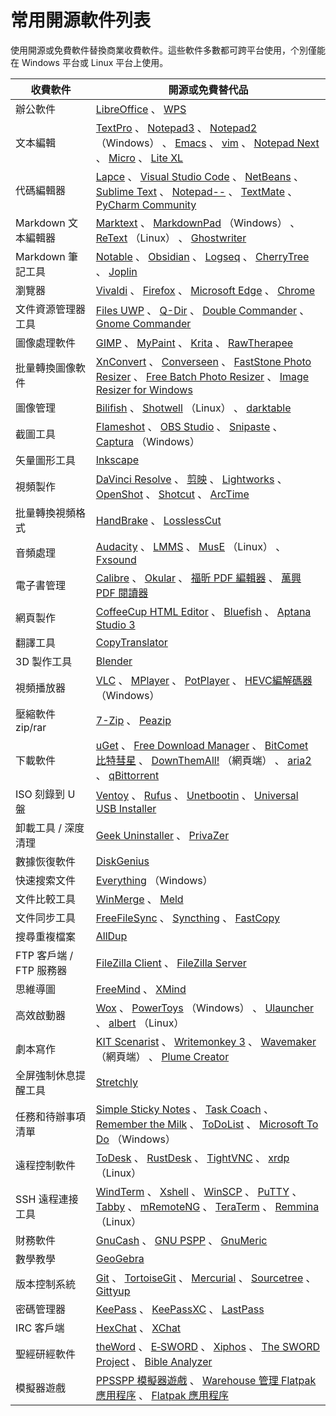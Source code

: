 # 常用開源軟件列表

使用開源或免費軟件替換商業收費軟件。這些軟件多數都可跨平台使用，个別僅能在 Windows 平台或 Linux 平台上使用。

|  收費軟件  | 開源或免費替代品 |
|---|---|
|  辦公軟件 | [LibreOffice](https://www.libreoffice.org) 、 [WPS](https://www.wps.cn/) |
|  文本編輯 | [TextPro](http://www.fodian.net/tools/TextPro65.rar) 、 [Notepad3](https://www.rizonesoft.com/downloads/notepad3/) 、 [Notepad2](https://github.com/zufuliu/notepad2/releases) （Windows） 、 [Emacs](https://www.gnu.org/software/emacs/) 、 [vim](https://www.vim.org) 、 [Notepad Next](https://github.com/dail8859/NotepadNext) 、 [Micro](/unix/shells/micro) 、 [Lite XL](https://lite-xl.com/en/downloads) |
|  代碼編輯器 | [Lapce](https://lapce.dev) 、 [Visual Studio Code](https://code.visualstudio.com/) 、 [NetBeans](https://netbeans.apache.org/download/) 、 [Sublime Text](https://www.sublimetext.com/) 、 [Notepad\--](https://gitee.com/cxasm/notepad--) 、 [TextMate](https://macromates.com/) 、 [PyCharm Community](https://www.jetbrains.com/pycharm/download/) |
|  Markdown 文本編輯器 | [Marktext](https://github.com/marktext/marktext) 、 [MarkdownPad](http://markdownpad.com) （Windows） 、 [ReText](https://pypi.org/project/ReText/) （Linux） 、 [Ghostwriter](https://ghostwriter.kde.org) |
|  Markdown 筆記工具 | [Notable](https://notable.app) 、 [Obsidian](https://obsidian.md) 、 [Logseq](https://logseq.com) 、 [CherryTree](https://www.giuspen.net/cherrytree/) 、 [Joplin](https://joplinapp.org/) |
|  瀏覽器 | [Vivaldi](https://vivaldi.com/zh-hans/) 、 [Firefox](https://www.mozilla.org/zh-CN/firefox/new/) 、 [Microsoft Edge](https://www.microsoft.com/zh-cn/edge) 、 [Chrome](https://www.google.cn/chrome/) |
|  文件資源管理器工具 | [Files UWP](https://files.community/) 、 [Q-Dir](http://www.softwareok.com/?seite=Freeware/Q-Dir) 、 [Double Commander](https://github.com/doublecmd/doublecmd/) 、 [Gnome Commander](https://gcmd.github.io/) |
|  圖像處理軟件 | [GIMP](https://www.gimp.org) 、 [MyPaint](https://github.com/mypaint/mypaint/releases) 、 [Krita](https://krita.org/en/) 、 [RawTherapee](https://rawtherapee.com/)
|  批量轉換圖像軟件 | [XnConvert](https://www.xnview.com/en/xnconvert/) 、 [Converseen](https://sourceforge.net/projects/converseen/) 、 [FastStone Photo Resizer](https://www.fosshub.com/FastStone-Photo-Resizer.html) 、 [Free Batch Photo Resizer](http://www.sunlitgreen.com/downloads.html) 、 [Image Resizer for Windows](https://www.fosshub.com/Image-Resizer-for-Windows.html) |
|  圖像管理 | [Bilifish](https://www.billfish.cn/) 、 [Shotwell](https://wiki.gnome.org/Apps/Shotwell) （Linux） 、 [darktable](https://www.darktable.org/install/) |
|  截圖工具 | [Flameshot](https://flameshot.org/) 、 [OBS Studio](https://obsproject.com) 、 [Snipaste](https://zh.snipaste.com) 、 [Captura](https://github.com/MathewSachin/Captura) （Windows） |
|  矢量圖形工具 | [Inkscape](/media/Inkscape) |
|  視頻製作 | [DaVinci Resolve](/media/davinci) 、 [剪映](https://lv.ulikecam.com/) 、 [Lightworks](/media/lightworks) 、 [OpenShot](https://www.openshot.org/) 、 [Shotcut](https://shotcut.org/) 、 [ArcTime](https://arctime.org/) |
|  批量轉換視頻格式 | [HandBrake](https://handbrake.fr/) 、 [LosslessCut](https://mifi.github.io/lossless-cut/) |
|  音頻處理 | [Audacity](https://github.com/audacity/audacity/releases) 、 [LMMS](https://lmms.io) 、 [MusE](https://github.com/muse-sequencer/muse/releases) （Linux） 、 [Fxsound](https://www.fxsound.com) |
|  電子書管理 | [Calibre](https://calibre-ebook.com/) 、 [Okular](https://okular.kde.org/zh-cn/) 、 [福昕 PDF 編輯器](http://editor.foxitsoftware.cn/) 、 [萬興 PDF 閱讀器](https://pdf.wondershare.cn/pdf-reader.html) |
|  網頁製作 | [CoffeeCup HTML Editor](https://www.coffeecup.com/free-editor/) 、 [Bluefish](https://bluefish.openoffice.nl/index.html) 、 [Aptana Studio 3](http://www.aptana.com/) |
|  翻譯工具 | [CopyTranslator](https://copytranslator.github.io/) |
|  3D 製作工具 | [Blender](https://www.blender.org/) |
|  視頻播放器 | [VLC](https://www.videolan.org/vlc/) 、 [MPlayer](http://www.mplayerhq.hu/design7/dload.html) 、 [PotPlayer](https://potplayer.tv) 、 [HEVC編解碼器](hevc)（Windows） |
|  壓縮軟件 zip/rar | [7-Zip](https://sparanoid.com/lab/7z/) 、 [Peazip](https://peazip.github.io/) |
|  下載軟件 | [uGet](https://ugetdm.com) 、 [Free Download Manager](http://www.freedownloadmanager.org/) 、 [BitComet 比特彗星](http://www.bitcomet.com/) 、 [DownThemAll!](https://www.downthemall.org/) （網頁端） 、 [aria2](https://aria2.github.io) 、 [qBittorrent](https://www.qbittorrent.org/) |
|  ISO 刻錄到 U 盤 | [Ventoy](https://www.ventoy.net/) 、 [Rufus](https://rufus.ie/) 、 [Unetbootin](https://unetbootin.github.io/) 、 [Universal USB Installer](https://www.pendrivelinux.com/) |
|  卸載工具 / 深度清理 | [Geek Uninstaller](https://geekuninstaller.com/) 、 [PrivaZer](https://privazer.com/) |
|  數據恢復軟件 | [DiskGenius](https://www.diskgenius.cn/download.php) |
|  快速搜索文件 | [Everything](https://www.voidtools.com/zh-cn/) （Windows） |
|  文件比較工具 | [WinMerge](https://github.com/WinMerge/winmerge/releases) 、 [Meld](http://meldmerge.org/) |
|  文件同步工具 | [FreeFileSync](https://freefilesync.org/) 、 [Syncthing](https://syncthing.net/) 、 [FastCopy](https://fastcopy.jp) |
|  搜尋重複檔案 | [AllDup](https://www.alldup.de/) |
|  FTP 客戶端 / FTP 服務器 | [FileZilla Client](http://filezilla.sourceforge.net/) 、 [FileZilla Server](http://filezilla.sourceforge.net/) |
|  思維導圖 | [FreeMind](http://freemind.sourceforge.net/) 、 [XMind](https://xmind.cn) |
|  高效啟動器 | [Wox](https://github.com/Wox-launcher/Wox/releases) 、 [PowerToys](https://github.com/microsoft/PowerToys/releases) （Windows） 、 [Ulauncher](https://ulauncher.io/) 、 [albert](https://build.opensuse.org/package/show/home:manuelschneid3r/albert) （Linux） |
|  劇本寫作  |  [KIT Scenarist](https://kitscenarist.ru/en/download.html) 、 [Writemonkey 3](http://writemonkey.com/wm3/) 、 [Wavemaker](https://wavemaker.co.uk/) （網頁端） 、 [Plume Creator](https://sourceforge.net/projects/plume-creator/) |
|  全屏強制休息提醒工具 | [Stretchly](https://hovancik.net/stretchly/) |
|  任務和待辦事項清單 | [Simple Sticky Notes](https://www.simplestickynotes.com/) 、 [Task Coach](http://www.taskcoach.org/) 、 [Remember the Milk](https://www.rememberthemilk.com/) 、 [ToDoList](https://www.abstractspoon.com) 、 [Microsoft To Do](https://todo.microsoft.com/) （Windows） |
|  遠程控制軟件 |  [ToDesk](https://www.todesk.com/) 、 [RustDesk](https://rustdesk.com/zh/) 、 [TightVNC](https://www.tightvnc.com) 、 [xrdp](xrdp)（Linux） |
|  SSH 遠程連接工具 | [WindTerm](https://github.com/kingToolbox/WindTerm/) 、 [Xshell](https://www.xshell.com/zh/free-for-home-school/) 、 [WinSCP](https://winscp.net/eng/index.php) 、 [PuTTY](https://www.chiark.greenend.org.uk/~sgtatham/putty/) 、 [Tabby](https://tabby.sh) 、 [mRemoteNG](https://mremoteng.org/) 、 [TeraTerm](http://ttssh2.osdn.jp) 、 [Remmina](https://remmina.org) （Linux） |
|  財務軟件 | [GnuCash](https://www.gnucash.org) 、 [GNU PSPP](https://www.gnu.org/software/pspp/) 、 [GnuMeric](https://www.gnome.org/projects/gnumeric/) |
|  數學教學 | [GeoGebra](https://www.geogebra.org) |
|  版本控制系統 | [Git](https://git-scm.com) 、 [TortoiseGit](https://tortoisegit.org/) 、 [Mercurial](https://www.mercurial-scm.org) 、 [Sourcetree](https://www.sourcetreeapp.com)  、 [Gittyup](https://github.com/Murmele/Gittyup) |
|  密碼管理器 | [KeePass](https://keepass.info) 、 [KeePassXC](https://keepassxc.org/) 、 [LastPass](https://www.lastpass.com/) |
|  IRC 客戶端 | [HexChat](https://hexchat.github.io) 、 [XChat](http://xchat.org/XChat) |
|  聖經研經軟件 | [theWord](https://www.theword.net) 、 [E‑SWORD](https://www.e-sword.net) 、 [Xiphos](https://xiphos.org) 、 [The SWORD Project](http://www.crosswire.org/sword/) 、 [Bible Analyzer](http://www.bibleanalyzer.com) |
|  模擬器遊戲 | [PPSSPP 模擬器遊戲](https://www.ppsspp.org/download) 、 [Warehouse 管理 Flatpak 應用程序](https://github.com/flattool/warehouse/) 、 [Flatpak 應用程序](https://flathub.org) |
